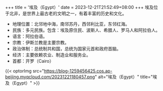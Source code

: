 +++
title = '埃及（Egypt）'
date = 2023-12-21T21:52:49+08:00
+++
埃及位于北非，是世界上最古老的文明之一，有着丰富的历史和文化。
<!--more-->

- 地理位置：北邻地中海，南邻苏丹，西邻利比亚，东邻红海。
- 民族：多元民族。包含：埃及原住民、波斯人、希腊人、罗马人和阿拉伯人。
- 语言：阿拉伯语。
- 宗教：伊斯兰教是主要宗教。
- 政治体制：总统制共和国，总统为国家元首和政府首脑。
- 经济：主要依赖农业、制造业和服务业。
- 首都：开罗（Cairo）

{{< optorImg src="https://blog-1259456425.cos.ap-beijing.myqcloud.com/20231221180457.png" alt="埃及（Egypt）" title="埃及（Egypt）" >}}
